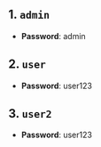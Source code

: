 
## 1. `admin`

- **Password**: admin

## 2. `user`

- **Password**: user123

## 3. `user2`

- **Password**: user123

